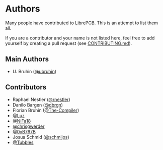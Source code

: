# Authors

Many people have contributed to LibrePCB. This is an attempt to list them all.

If you are a contributor and your name is not listed here, feel free to add
yourself by creating a pull request (see [CONTRIBUTING.md](CONTRIBUTING.md)).

## Main Authors
- U. Bruhin ([@ubruhin](https://github.com/ubruhin))

## Contributors
- Raphael Nestler ([@rnestler](https://github.com/rnestler))
- Danilo Bargen ([@dbrgn](https://github.com/dbrgn))
- Florian Bruhin ([@The-Compiler](https://github.com/The-Compiler))
- [@Luz](https://github.com/Luz)
- [@NiFa18](https://github.com/NiFa18)
- [@chrisgwerder](https://github.com/chrisgwerder)
- [@0xB767B](https://github.com/0xB767B)
- Josua Schmid ([@schmijos](https://github.com/schmijos))
- [@Tubbles](https://github.com/Tubbles)
